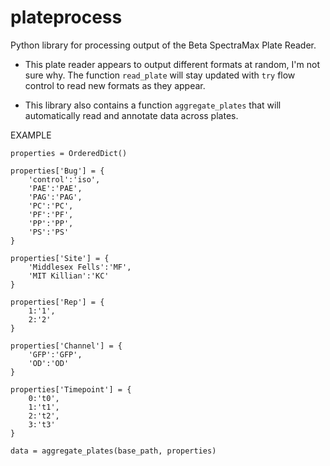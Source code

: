 # plateprocess

Python library for processing output of the Beta SpectraMax Plate Reader. 

* This plate reader appears to output different formats at random, I'm not sure why. The function `read_plate` will stay updated with `try` flow control to read new formats as they appear. 

*  This library also contains a function `aggregate_plates` that will automatically read and annotate data across plates. 

EXAMPLE  

```
properties = OrderedDict()

properties['Bug'] = {
    'control':'iso',
    'PAE':'PAE',
    'PAG':'PAG',
    'PC':'PC',
    'PF':'PF',
    'PP':'PP',
    'PS':'PS'
}

properties['Site'] = {
    'Middlesex Fells':'MF',
    'MIT Killian':'KC'
}

properties['Rep'] = {
    1:'1',
    2:'2'
}

properties['Channel'] = {
    'GFP':'GFP',
    'OD':'OD'
}

properties['Timepoint'] = {
    0:'t0',
    1:'t1',
    2:'t2',
    3:'t3'
}

data = aggregate_plates(base_path, properties)
```
